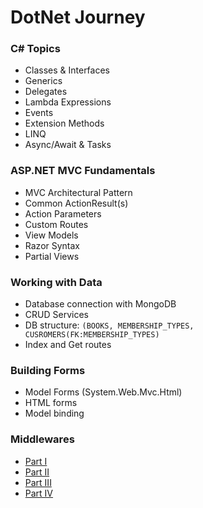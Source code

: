 # DotNet Journey

### C# Topics
- Classes & Interfaces
- Generics
- Delegates
- Lambda Expressions
- Events
- Extension Methods
- LINQ
- Async/Await & Tasks

### ASP.NET MVC Fundamentals
- MVC Architectural Pattern
- Common ActionResult(s)
- Action Parameters
- Custom Routes
- View Models
- Razor Syntax
- Partial Views

### Working with Data
- Database connection with MongoDB
- CRUD Services
- DB structure: `(BOOKS, MEMBERSHIP_TYPES, CUSROMERS(FK:MEMBERSHIP_TYPES)`
- Index and Get routes

### Building Forms
- Model Forms (System.Web.Mvc.Html)
- HTML forms
- Model binding


### Middlewares
- [Part I](https://exceptionnotfound.net/middleware-in-asp-dotnet-6-intro-and-basics/)
- [Part II](https://exceptionnotfound.net/middleware-in-asp-net-6-custom-middleware-classes/)
- [Part III](https://exceptionnotfound.net/middleware-in-dotnet-6-order-of-operations/)
- [Part IV](https://exceptionnotfound.net/middleware-in-dotnet-6-conditionally-adding-middleware-to-the-pipeline/)
